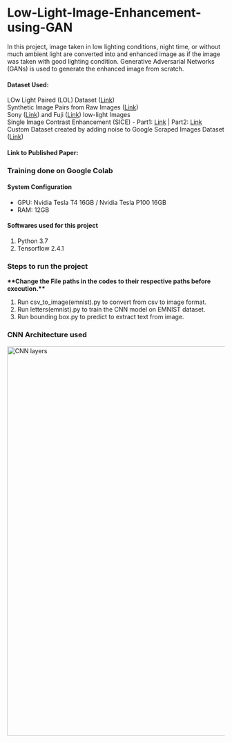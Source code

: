 # Low-Light-Image-Enhancement-using-GAN
In this project, image taken in low lighting conditions, night time, or without much ambient light are converted into and enhanced image as if the image was taken with good lighting condition. Generative Adversarial Networks (GANs) is used to generate the enhanced image from scratch.

<h4>Dataset Used:</h4>
LOw Light Paired (LOL) Dataset (<a href="https://drive.google.com/file/d/157bjO1_cFuSd0HWDUuAmcHRJDVyWpOxB/view">Link</a>) <br/>
Synthetic Image Pairs from Raw Images (<a href="https://drive.google.com/file/d/1G6fi9Kiu7CDnW2Sh7UQ5ikvScRv8Q14F/view">Link</a>) <br/>
Sony (<a href="https://storage.googleapis.com/isl-datasets/SID/Sony.zip">Link</a>) and Fuji (<a href="https://storage.googleapis.com/isl-datasets/SID/Fuji.zip ">Link</a>) low-light Images<br/>
Single Image Contrast Enhancement (SICE) - Part1: <a href="https://drive.google.com/file/d/1HiLtYiyT9R7dR9DRTLRlUUrAicC4zzWN/view">Link</a> | Part2: <a href="https://drive.google.com/file/d/16VoHNPAZ5Js19zspjFOsKiGRrfkDgHoN/view">Link</a> <br/>
Custom Dataset created by adding noise to Google Scraped Images Dataset (<a href="https://www.kaggle.com/basu369victor/low-light-image-enhancement-with-cnn">Link</a>)

<h4>Link to Published Paper:</h4>

<h3>Training done on Google Colab</h3>
<h4>System Configuration</h4>
<ul>
  <li>GPU: Nvidia Tesla T4 16GB / Nvidia Tesla P100 16GB</li>
  <li>RAM: 12GB</li>
</ul>

<h4>Softwares used for this project</h4>
<ol>
  <li>Python 3.7</li>
  <li>Tensorflow 2.4.1</li>
</ol>

<h3>Steps to run the project</h3>
  <b>**Change the File paths in the codes to their respective paths before execution.**</b>
<ol>
  <li>Run csv_to_image(emnist).py to convert from csv to image format.</li>
  <li>Run letters(emnist).py to train the CNN model on EMNIST dataset.</li>
  <li>Run bounding box.py to predict to extract text from image.</li>
</ol>

<h3>CNN Architecture used</h3>
<img src="https://github.com/DragonSinMeliodas99/Optical-Character-Recognition/blob/main/Layers.png" alt="CNN layers" width="900"></img>
